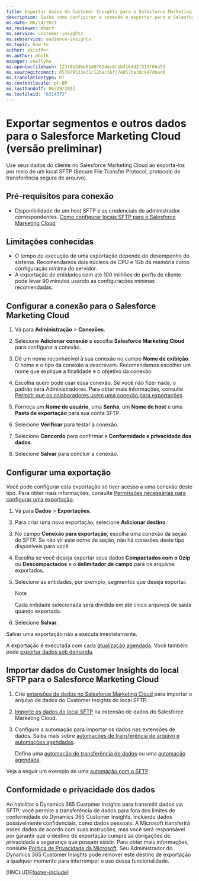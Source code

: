 ```yaml
---
title: Exportar dados do Customer Insights para o Salesforce Marketing Cloud
description: Saiba como configurar a conexão e exportar para o Salesforce Marketing Cloud.
ms.date: 06/24/2021
ms.reviewer: mhart
ms.service: customer-insights
ms.subservice: audience-insights
ms.topic: how-to
author: pkieffer
ms.author: philk
manager: shellyha
ms.openlocfilehash: 123f8b2dbb6140785dec6c1b4164d2f513f66a53
ms.sourcegitcommit: 057079532e31c12bac36f374857ba3dc847d6ad0
ms.translationtype: HT
ms.contentlocale: pt-BR
ms.lasthandoff: 06/29/2021
ms.locfileid: "6314573"
---
```

# <a name="export-segments-and-other-data-to-salesforce-marketing-cloud-preview"></a>Exportar segmentos e outros dados para o Salesforce Marketing Cloud (versão preliminar)

Use seus dados do cliente no Salesforce Marketing Cloud ao exportá-los por meio de um local SFTP (Secure File Transfer Protocol, protocolo de transferência segura de arquivo).

## <a name="prerequisites-for-connection"></a>Pré-requisitos para conexão

- Disponibilidade de um host SFTP e as credenciais de administrador correspondentes. [Como configurar locais SFTP para o Salesforce Marketing Cloud](https://help.salesforce.com/articleView?id=sf.mc_es_configure_enhanced_ftp.htm&type=5) 

## <a name="known-limitations"></a>Limitações conhecidas

- O tempo de execução de uma exportação depende do desempenho do sistema. Recomendamos dois núcleos de CPU e 1Gb de memória como configuração mínima do servidor. 
- A exportação de entidades com até 100 milhões de perfis de cliente pode levar 90 minutos usando as configurações mínimas recomendadas. 

## <a name="set-up-the-connection-to-salesforce-marketing-cloud"></a>Configurar a conexão para o Salesforce Marketing Cloud

1. Vá para **Administração** > **Conexões**.

1. Selecione **Adicionar conexão** e escolha **Salesforce Marketing Cloud** para configurar a conexão.

1. Dê um nome reconhecível à sua conexão no campo **Nome de exibição**. O nome e o tipo da conexão a descrevem. Recomendamos escolher um nome que explique a finalidade e o objetivo da conexão.

1. Escolha quem pode usar essa conexão. Se você não fizer nada, o padrão será Administradores. Para obter mais informações, consulte [Permitir que os colaboradores usem uma conexão para exportações](connections.md#allow-contributors-to-use-a-connection-for-exports).

1. Forneça um **Nome de usuário**, uma **Senha**, um **Nome de host** e uma **Pasta de exportação** para sua conta SFTP.

1. Selecione **Verificar** para testar a conexão.

1. Selecione **Concordo** para confirmar a **Conformidade e privacidade dos dados**.

1. Selecione **Salvar** para concluir a conexão.

## <a name="configure-an-export"></a>Configurar uma exportação

Você pode configurar esta exportação se tiver acesso a uma conexão deste tipo. Para obter mais informações, consulte [Permissões necessárias para configurar uma exportação](export-destinations.md#set-up-a-new-export).

1. Vá para **Dados** > **Exportações**.

1. Para criar uma nova exportação, selecione **Adicionar destino**.

1. No campo **Conexão para exportação**, escolha uma conexão da seção do SFTP. Se não vir este nome de seção, não há conexões deste tipo disponíveis para você.

1. Escolha se você deseja exportar seus dados **Compactados com o Gzip** ou **Descompactados** e o **delimitador de campo** para os arquivos exportados.

1. Selecione as entidades, por exemplo, segmentos que deseja exportar.

   > [!NOTE]
   > Cada entidade selecionada será dividida em até cinco arquivos de saída quando exportada. 

1. Selecione **Salvar**.

Salvar uma exportação não a executa imediatamente.

A exportação é executada com cada [atualização agendada](system.md#schedule-tab). Você também pode [exportar dados sob demanda](export-destinations.md#run-exports-on-demand). 

## <a name="import-customer-insights-data-from-sftp-location-to-salesforce-marketing-cloud"></a>Importar dados do Customer Insights do local SFTP para o Salesforce Marketing Cloud

1. Crie [extensões de dados no Salesforce Marketing Cloud](https://help.salesforce.com/articleView?id=sf.mc_es_create_data_extension.htm&type=5) para importar o arquivo de dados do Customer Insights do local SFTP.

2. [Importe os dados do local SFTP](https://help.salesforce.com/articleView?id=sf.mc_es_import_data_extension_classic.htm&type=5) na extensão de dados do Salesforce Marketing Cloud. 

3. Configure a automação para importar os dados nas extensões de dados. Saiba mais sobre [automações de transferência de arquivo e automações agendadas](https://help.salesforce.com/articleView?id=sf.mc_as_triggered_automations.htm&type=5).

   Defina uma [automação de transferência de dados](https://help.salesforce.com/articleView?id=sf.mc_as_define_a_triggered_automation.htm&type=5) ou uma [automação agendada](https://help.salesforce.com/articleView?id=sf.mc_as_define_a_scheduled_automation.htm&type=5). 

Veja a seguir um exemplo de uma [automação com o SFTP](https://help.salesforce.com/articleView?id=sf.mc_as_ftp_and_triggered_automation_scenario.htm&type=5).

## <a name="data-privacy-and-compliance"></a>Conformidade e privacidade dos dados

Ao habilitar o Dynamics 365 Customer Insights para transmitir dados via SFTP, você permite a transferência de dados para fora dos limites de conformidade do Dynamics 365 Customer Insights, incluindo dados possivelmente confidenciais, como dados pessoais. A Microsoft transferirá esses dados de acordo com suas instruções, mas você será responsável por garantir que o destino de exportação cumpra as obrigações de privacidade e segurança que possam existir. Para obter mais informações, consulte [Política de Privacidade da Microsoft](https://go.microsoft.com/fwlink/?linkid=396732).
Seu Administrador do Dynamics 365 Customer Insights pode remover este destino de exportação a qualquer momento para interromper o uso dessa funcionalidade.

[!INCLUDE[footer-include](../includes/footer-banner.md)]

